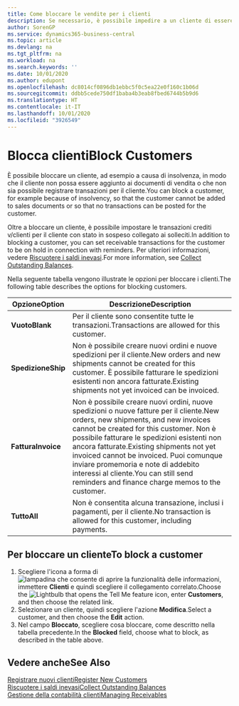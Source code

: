 ```yaml
---
title: Come bloccare le vendite per i clienti
description: Se necessario, è possibile impedire a un cliente di essere incluso nei documenti di vendita e in altre transazioni di vendita.
author: SorenGP
ms.service: dynamics365-business-central
ms.topic: article
ms.devlang: na
ms.tgt_pltfrm: na
ms.workload: na
ms.search.keywords: ''
ms.date: 10/01/2020
ms.author: edupont
ms.openlocfilehash: dc8014cf0896db1ebbc5f0c5ea22e0f160c1b06d
ms.sourcegitcommit: ddbb5cede750df1baba4b3eab8fbed6744b5b9d6
ms.translationtype: HT
ms.contentlocale: it-IT
ms.lasthandoff: 10/01/2020
ms.locfileid: "3926549"
---
```

# <a name="block-customers"></a><span data-ttu-id="dbb4f-103">Blocca clienti</span><span class="sxs-lookup"><span data-stu-id="dbb4f-103">Block Customers</span></span>
<span data-ttu-id="dbb4f-104">È possibile bloccare un cliente, ad esempio a causa di insolvenza, in modo che il cliente non possa essere aggiunto ai documenti di vendita o che non sia possibile registrare transazioni per il cliente.</span><span class="sxs-lookup"><span data-stu-id="dbb4f-104">You can block a customer, for example because of insolvency, so that the customer cannot be added to sales documents or so that no transactions can be posted for the customer.</span></span>

<span data-ttu-id="dbb4f-105">Oltre a bloccare un cliente, è possibile impostare le transazioni crediti v/clienti per il cliente con stato in sospeso collegato ai solleciti.</span><span class="sxs-lookup"><span data-stu-id="dbb4f-105">In addition to blocking a customer, you can set receivable transactions for the customer to be on hold in connection with reminders.</span></span> <span data-ttu-id="dbb4f-106">Per ulteriori informazioni, vedere [Riscuotere i saldi inevasi](receivables-collect-outstanding-balances.md).</span><span class="sxs-lookup"><span data-stu-id="dbb4f-106">For more information, see [Collect Outstanding Balances](receivables-collect-outstanding-balances.md).</span></span>   

<span data-ttu-id="dbb4f-107">Nella seguente tabella vengono illustrate le opzioni per bloccare i clienti.</span><span class="sxs-lookup"><span data-stu-id="dbb4f-107">The following table describes the options for blocking customers.</span></span>  

|<span data-ttu-id="dbb4f-108">Opzione</span><span class="sxs-lookup"><span data-stu-id="dbb4f-108">Option</span></span>|<span data-ttu-id="dbb4f-109">Descrizione</span><span class="sxs-lookup"><span data-stu-id="dbb4f-109">Description</span></span>|  
|--------------------|------------|  
|<span data-ttu-id="dbb4f-110">**Vuoto**</span><span class="sxs-lookup"><span data-stu-id="dbb4f-110">**Blank**</span></span>|<span data-ttu-id="dbb4f-111">Per il cliente sono consentite tutte le transazioni.</span><span class="sxs-lookup"><span data-stu-id="dbb4f-111">Transactions are allowed for this customer.</span></span>|
|<span data-ttu-id="dbb4f-112">**Spedizione**</span><span class="sxs-lookup"><span data-stu-id="dbb4f-112">**Ship**</span></span>|<span data-ttu-id="dbb4f-113">Non è possibile creare nuovi ordini e nuove spedizioni per il cliente.</span><span class="sxs-lookup"><span data-stu-id="dbb4f-113">New orders and new shipments cannot be created for this customer.</span></span> <span data-ttu-id="dbb4f-114">È possibile fatturare le spedizioni esistenti non ancora fatturate.</span><span class="sxs-lookup"><span data-stu-id="dbb4f-114">Existing shipments not yet invoiced can be invoiced.</span></span>|  
|<span data-ttu-id="dbb4f-115">**Fattura**</span><span class="sxs-lookup"><span data-stu-id="dbb4f-115">**Invoice**</span></span>|<span data-ttu-id="dbb4f-116">Non è possibile creare nuovi ordini, nuove spedizioni o nuove fatture per il cliente.</span><span class="sxs-lookup"><span data-stu-id="dbb4f-116">New orders, new shipments, and new invoices cannot be created for this customer.</span></span> <span data-ttu-id="dbb4f-117">Non è possibile fatturare le spedizioni esistenti non ancora fatturate.</span><span class="sxs-lookup"><span data-stu-id="dbb4f-117">Existing shipments not yet invoiced cannot be invoiced.</span></span> <span data-ttu-id="dbb4f-118">Puoi comunque inviare promemoria e note di addebito interessi al cliente.</span><span class="sxs-lookup"><span data-stu-id="dbb4f-118">You can still send reminders and finance charge memos to the customer.</span></span>|  
|<span data-ttu-id="dbb4f-119">**Tutto**</span><span class="sxs-lookup"><span data-stu-id="dbb4f-119">**All**</span></span>|<span data-ttu-id="dbb4f-120">Non è consentita alcuna transazione, inclusi i pagamenti, per il cliente.</span><span class="sxs-lookup"><span data-stu-id="dbb4f-120">No transaction is allowed for this customer, including payments.</span></span>|  

## <a name="to-block-a-customer"></a><span data-ttu-id="dbb4f-121">Per bloccare un cliente</span><span class="sxs-lookup"><span data-stu-id="dbb4f-121">To block a customer</span></span>  
1. <span data-ttu-id="dbb4f-122">Scegliere l'icona a forma di ![lampadina che consente di aprire la funzionalità delle informazioni](media/ui-search/search_small.png "Informazioni sull'operazione che si desidera eseguire"), immettere **Clienti** e quindi scegliere il collegamento correlato.</span><span class="sxs-lookup"><span data-stu-id="dbb4f-122">Choose the ![Lightbulb that opens the Tell Me feature](media/ui-search/search_small.png "Tell me what you want to do") icon, enter **Customers**, and then choose the related link.</span></span>
2. <span data-ttu-id="dbb4f-123">Selezionare un cliente, quindi scegliere l'azione **Modifica**.</span><span class="sxs-lookup"><span data-stu-id="dbb4f-123">Select a customer, and then choose the **Edit** action.</span></span>
3. <span data-ttu-id="dbb4f-124">Nel campo **Bloccato**, scegliere cosa bloccare, come descritto nella tabella precedente.</span><span class="sxs-lookup"><span data-stu-id="dbb4f-124">In the **Blocked** field, choose what to block, as described in the table above.</span></span>

## <a name="see-also"></a><span data-ttu-id="dbb4f-125">Vedere anche</span><span class="sxs-lookup"><span data-stu-id="dbb4f-125">See Also</span></span>  
[<span data-ttu-id="dbb4f-126">Registrare nuovi clienti</span><span class="sxs-lookup"><span data-stu-id="dbb4f-126">Register New Customers</span></span>](sales-how-register-new-customers.md)  
[<span data-ttu-id="dbb4f-127">Riscuotere i saldi inevasi</span><span class="sxs-lookup"><span data-stu-id="dbb4f-127">Collect Outstanding Balances</span></span>](receivables-collect-outstanding-balances.md)  
[<span data-ttu-id="dbb4f-128">Gestione della contabilità clienti</span><span class="sxs-lookup"><span data-stu-id="dbb4f-128">Managing Receivables</span></span>](receivables-manage-receivables.md)  
